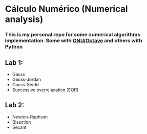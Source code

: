 # Cálculo Numérico (Numerical analysis)
### This is my personal repo for some numerical algorithms implementation. Some with [GNU/Octave](https://www.gnu.org/software/octave/index) and others with [Python](https://www.python.org/)


## Lab 1:
- Gauss
- Gauss-Jordan
- Gauss-Seidel
- Successive overrelaxation (SOR)

## Lab 2:
- Newton–Raphson
- Bisection
- Secant
